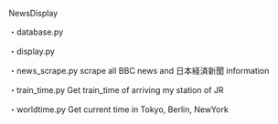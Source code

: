 NewsDisplay

・database.py

・display.py

・news_scrape.py
scrape all BBC news and 日本経済新聞 information


・train_time.py
Get train_time of arriving my station of JR 


・worldtime.py
Get current time in Tokyo, Berlin, NewYork

